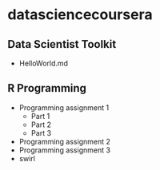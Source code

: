 # datasciencecoursera
## Data Scientist Toolkit
* HelloWorld.md
## R Programming
* Programming assignment 1
  * Part 1
  * Part 2
  * Part 3
* Programming assignment 2
* Programming assignment 3
* swirl
